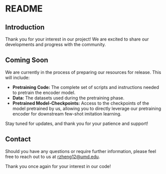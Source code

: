 # README

## Introduction

Thank you for your interest in our project! We are excited to share our developments and progress with the community.

## Coming Soon

We are currently in the process of preparing our resources for release. This will include:

- **Pretraining Code:** The complete set of scripts and instructions needed to pretrain the encoder model.
- **Data:** The datasets used during the pretraining phase.
- **Pretrained Model-Checkpoints:** Access to the checkpoints of the model pretrained by us, allowing you to directly leverage our pretraining encoder for downstream few-shot imitation learning.

Stay tuned for updates, and thank you for your patience and support!

## Contact

Should you have any questions or require further information, please feel free to reach out to us at rzheng12@umd.edu. 

Thank you once again for your interest in our code!


